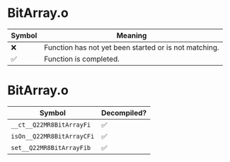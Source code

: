 # BitArray.o
| Symbol | Meaning 
| ------------- | ------------- 
| :x: | Function has not yet been started or is not matching. 
| :white_check_mark: | Function is completed. 


# BitArray.o
| Symbol | Decompiled? |
| ------------- | ------------- |
| `__ct__Q22MR8BitArrayFi` | :white_check_mark: |
| `isOn__Q22MR8BitArrayCFi` | :white_check_mark: |
| `set__Q22MR8BitArrayFib` | :white_check_mark: |
